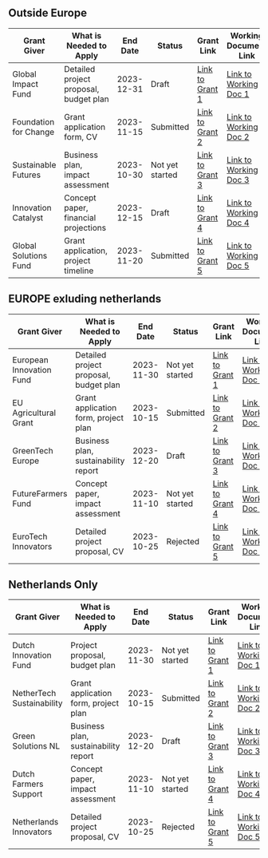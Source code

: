 

## Outside Europe

| Grant Giver             | What is Needed to Apply                | End Date   | Status          | Grant Link                    | Working Document Link         |
|-------------------------|----------------------------------------|------------|-----------------|-------------------------------|-----------------------------|
| Global Impact Fund      | Detailed project proposal, budget plan | 2023-12-31 | Draft           | [Link to Grant 1](#)         | [Link to Working Doc 1](#)  |
| Foundation for Change   | Grant application form, CV            | 2023-11-15 | Submitted       | [Link to Grant 2](#)         | [Link to Working Doc 2](#)  |
| Sustainable Futures     | Business plan, impact assessment      | 2023-10-30 | Not yet started | [Link to Grant 3](#)         | [Link to Working Doc 3](#)  |
| Innovation Catalyst     | Concept paper, financial projections  | 2023-12-15 | Draft           | [Link to Grant 4](#)         | [Link to Working Doc 4](#)  |
| Global Solutions Fund   | Grant application, project timeline   | 2023-11-20 | Submitted       | [Link to Grant 5](#)         | [Link to Working Doc 5](#)  |


## EUROPE exluding netherlands


| Grant Giver             | What is Needed to Apply                | End Date   | Status          | Grant Link                    | Working Document Link         |
|-------------------------|----------------------------------------|------------|-----------------|-------------------------------|-----------------------------|
| European Innovation Fund| Detailed project proposal, budget plan | 2023-11-30 | Not yet started | [Link to Grant 1](#)         | [Link to Working Doc 1](#)  |
| EU Agricultural Grant   | Grant application form, project plan   | 2023-10-15 | Submitted       | [Link to Grant 2](#)         | [Link to Working Doc 2](#)  |
| GreenTech Europe        | Business plan, sustainability report  | 2023-12-20 | Draft           | [Link to Grant 3](#)         | [Link to Working Doc 3](#)  |
| FutureFarmers Fund      | Concept paper, impact assessment      | 2023-11-10 | Not yet started | [Link to Grant 4](#)         | [Link to Working Doc 4](#)  |
| EuroTech Innovators     | Detailed project proposal, CV         | 2023-10-25 | Rejected        | [Link to Grant 5](#)         | [Link to Working Doc 5](#)  |


## Netherlands Only
| Grant Giver                | What is Needed to Apply               | End Date   | Status          | Grant Link                    | Working Document Link         |
|----------------------------|---------------------------------------|------------|-----------------|-------------------------------|-----------------------------|
| Dutch Innovation Fund      | Project proposal, budget plan         | 2023-11-30 | Not yet started | [Link to Grant 1](#)         | [Link to Working Doc 1](#)  |
| NetherTech Sustainability  | Grant application form, project plan   | 2023-10-15 | Submitted       | [Link to Grant 2](#)         | [Link to Working Doc 2](#)  |
| Green Solutions NL         | Business plan, sustainability report  | 2023-12-20 | Draft           | [Link to Grant 3](#)         | [Link to Working Doc 3](#)  |
| Dutch Farmers Support     | Concept paper, impact assessment      | 2023-11-10 | Not yet started | [Link to Grant 4](#)         | [Link to Working Doc 4](#)  |
| Netherlands Innovators     | Detailed project proposal, CV         | 2023-10-25 | Rejected        | [Link to Grant 5](#)         | [Link to Working Doc 5](#)  |

<!--stackedit_data:
eyJoaXN0b3J5IjpbMTQ0NzYwNDU3N119
-->